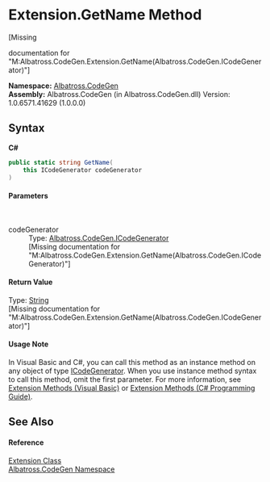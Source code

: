 # Extension.GetName Method 
 

\[Missing <summary> documentation for "M:Albatross.CodeGen.Extension.GetName(Albatross.CodeGen.ICodeGenerator)"\]

**Namespace:**&nbsp;<a href="N_Albatross_CodeGen.md">Albatross.CodeGen</a><br />**Assembly:**&nbsp;Albatross.CodeGen (in Albatross.CodeGen.dll) Version: 1.0.6571.41629 (1.0.0.0)

## Syntax

**C#**<br />
``` C#
public static string GetName(
	this ICodeGenerator codeGenerator
)
```


#### Parameters
&nbsp;<dl><dt>codeGenerator</dt><dd>Type: <a href="T_Albatross_CodeGen_ICodeGenerator.md">Albatross.CodeGen.ICodeGenerator</a><br />\[Missing <param name="codeGenerator"/> documentation for "M:Albatross.CodeGen.Extension.GetName(Albatross.CodeGen.ICodeGenerator)"\]</dd></dl>

#### Return Value
Type: <a href="http://msdn2.microsoft.com/en-us/library/s1wwdcbf" target="_blank">String</a><br />\[Missing <returns> documentation for "M:Albatross.CodeGen.Extension.GetName(Albatross.CodeGen.ICodeGenerator)"\]

#### Usage Note
In Visual Basic and C#, you can call this method as an instance method on any object of type <a href="T_Albatross_CodeGen_ICodeGenerator.md">ICodeGenerator</a>. When you use instance method syntax to call this method, omit the first parameter. For more information, see <a href="http://msdn.microsoft.com/en-us/library/bb384936.aspx">Extension Methods (Visual Basic)</a> or <a href="http://msdn.microsoft.com/en-us/library/bb383977.aspx">Extension Methods (C# Programming Guide)</a>.

## See Also


#### Reference
<a href="T_Albatross_CodeGen_Extension.md">Extension Class</a><br /><a href="N_Albatross_CodeGen.md">Albatross.CodeGen Namespace</a><br />